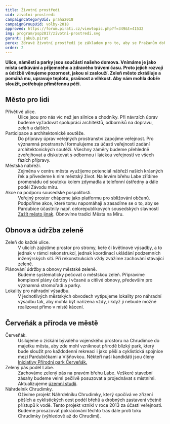 ```yaml
---
title: Životní prostředí
uid: zivotni-prostredi
campaignCategoryUid: praha2018
campaignGroupUid: volby-2018
approved: https://forum.pirati.cz/viewtopic.php?f=349&t=41532
img: program/psp2017/zivotni-prostredi.svg
garant: jakub.pirat
perex: Zdravé životní prostředí je základem pro to, aby se Pražanům dobře žilo. Budeme bojovat proti přehřívání města, znečisťování ovzduší a rušivým vlivům, které člověka nenechají v klidu spát. Politiku životního prostředí stavíme na přirozené motivaci, respektu a účasti veřejnosti.
order: 2
---
```


**Ulice, náměstí a parky jsou součástí našeho domova. Vnímáme je jako místa setkávání a příjemného a zdravého trávení času. Proto jejich rozvoji a údržbě věnujeme pozornost, jakou si zaslouží. Zeleň město zkrášluje a pomáhá mu, upravuje teplotu, prašnost a vlhkost. Aby nám mohla dobře sloužit, potřebuje přiměřenou péči.**

## Město pro lidi

<dl class="c-program-key-point-list">
    <dt>Přívětivé ulice.</dt>
    <dd>Ulice jsou pro nás víc než jen silnice a chodníky. Při návrzích úprav budeme vyžadovat spolupráci architektů, odborníků na dopravu, zeleň a dalších.</dd>
    <dt>Participace a architektonické soutěže.</dt>
    <dd>Do přípravy úprav veřejných prostranství zapojíme veřejnost. Pro významná prostranství formulujeme za účasti veřejnosti zadání architektonických soutěží. Všechny záměry budeme přehledně zveřejňovat a diskutovat s odbornou i laickou veřejností ve všech fázích přípravy.</dd>
    <dt>Městská nábřeží.</dt>
    <dd>Zejména v centru města využijeme potenciál nábřeží našich krásných řek a přivedeme k nim městský život. Na levém břehu Labe zřídíme promenádu od soutoku kolem zdymadla a telefonní ústředny a dále podél Závodu míru.</dd>
    <dt>Akce na podporu sousedské pospolitosti.</dt>
    <dd>Veřejný prostor chápeme jako platformu pro sbližování občanů. Podpoříme akce, které tomu napomáhají a zasadíme se o to, aby se Pardubice účastnily např. celorepublikových sousedských slavností <a href="https://zazitmestojinak.cz/" target="_blank">Zažít město jinak</a>. Obnovíme tradici Města na Míru.</dd>
</dl>

## Obnova a údržba zeleně

<dl class="c-program-key-point-list">
    <dt>Zeleň do každé ulice.</dt>
    <dd>V ulicích zajistíme prostor pro stromy, keře či květinové výsadby, a to jednak v rámci rekonstrukcí, jednak koordinací ukládání podzemních inženýrských sítí. Při rekonstrukcích vždy zvážíme zachování stávající zeleně.</dd>
    <dt>Plánování údržby a obnovy městské zeleně.</dt>
    <dd>Budeme systematicky pečovat o městskou zeleň. Připravíme komplexní plány údržby i včasné a citlivé obnovy, především pro významná stromořadí a parky.</dd>
    <dt>Lokality pro náhradní výsadbu.</dt>
    <dd>V jednotlivých městských obvodech vytipujeme lokality pro náhradní výsadbu tak, aby mohla být nařízena vždy, i když ji nebude možné realizovat přímo v místě kácení.</dd>
</dl>

## Červeňák a příroda ve městě

<dl class="c-program-key-point-list">
    <dt>Červeňák.</dt>
    <dd>Usilujeme o získání bývalého vojenského prostoru na Chrudimce do majetku města, aby zde mohl vzniknout přírodě blízký park, který bude sloužit pro každodenní rekreaci i jako pěší a cyklistická spojnice mezi Pardubičkami a Višňovkou. Někteří naši kandidáti jsou členy <a href="http://www.ppcervenak.cz/" target="_blank" title="Iniciativa Přírodní park Červeňák">Iniciativy Přírodní park Červeňák.</a></dd>
    <dt>Zelený pás podél Labe.</dt>
    <dd>Zachováme zelený pás na pravém břehu Labe. Veškeré stavební zásahy budeme velmi pečlivě posuzovat a projednávat s místními. Aktualizujeme <a href="https://www.pardubice.eu/urad/radnice/uzemni-planovani/uzemni-studie-mesta-pardubice/uzemni-studie-pravy-breh-labe/" target="_blank">územní studii</a>.</dd>
    <dt>Náhrdelník Chrudimky.</dt>
    <dd>Oživíme projekt Náhrdelníku Chrudimky, který spočívá ve zřízení pěších a cyklistických cest podél břehů a drobných zastavení včetně přístupů k vodě. Tento projekt vznikl v roce 2013 za účasti veřejnosti. Budeme prosazovat pokračování těchto tras dále proti toku Chrudimky (výhledově až do Chrudimi).</dd>
</dl>
